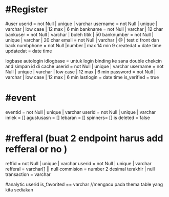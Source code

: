 #Register
============================================================
#user 
userid = not Null | unique | varchar
username = not Null | unique | varchar | low case | 12 max | 6 min
bankname = not Null | varchar | 12 char
bankuser = not Null  | varchar | boleh titik | 50
banknumber = not Null | unique | varchar | 20 char
email = not Null  | varchar | @ | test d front dan back 
numbphone = not Null |number | max 14 min 9 
createdat = date time
updatedat = date time

logbase autologin
idlogbase = untuk login binding ke sana double chekcin and simpan id di cache 
userid = not Null | unique | varchar
username = not Null | unique | varchar | low case | 12 max | 6 min
password = not Null | varchar | low case | 12 max | 6 min
lastlogin = date time
is_verified = true

#event
============================================================
eventid = not Null | unique | varchar
userid = not Null | unique | varchar
imlek = []
agustusasn = []
lebaran = []
spinners= []
is deleted = false


#refferal (buat 2 endpoint harus add refferal or no )
============================================================
reffid = not Null | unique | varchar
userid = not Null | unique | varchar
refferal = varchar[] || null 
commision = number 2 desimal terakhir | null 
transaction = varchar

#analytic
userid
is_favorited == varchar //mengacu pada thema table yang kita sediakan
